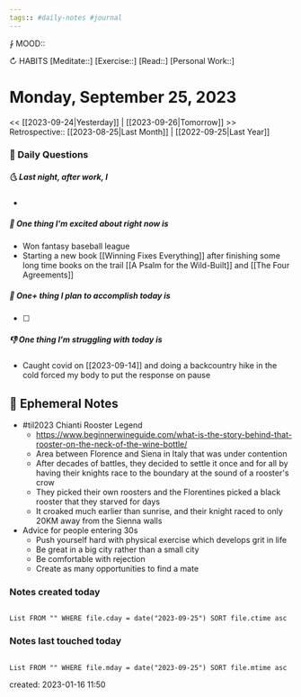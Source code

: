```yaml
---
tags:: #daily-notes #journal
---
```


⨑ MOOD::

↻ HABITS
[Meditate::]
[Exercise::]
[Read::]
[Personal Work::]

# Monday, September 25, 2023

<< [[2023-09-24|Yesterday]] | [[2023-09-26|Tomorrow]] >>
Retrospective:: [[2023-08-25|Last Month]] | [[2022-09-25|Last Year]]

### 📅 Daily Questions

##### 🌜 Last night, after work, I

-

##### 🙌 One thing I'm excited about right now is

- Won fantasy baseball league
- Starting a new book [[Winning Fixes Everything]] after finishing some long time books on the trail [[A Psalm for the Wild-Built]] and [[The Four Agreements]]

##### 🚀 One+ thing I plan to accomplish today is

- [ ]

##### 👎 One thing I'm struggling with today is

- Caught covid on [[2023-09-14]] and doing a backcountry hike in the cold forced my body to put the response on pause

## 📝 Ephemeral Notes

- #til2023 Chianti Rooster Legend
	- https://www.beginnerwineguide.com/what-is-the-story-behind-that-rooster-on-the-neck-of-the-wine-bottle/
	- Area between Florence and Siena in Italy that was under contention
	- After decades of battles, they decided to settle it once and for all by having their knights race to the boundary at the sound of a rooster's crow
	- They picked their own roosters and the Florentines picked a black rooster that they starved for days 
	- It croaked much earlier than sunrise, and their knight raced to only 20KM away from the Sienna walls
- Advice for people entering 30s
	- Push yourself hard with physical exercise which develops grit in life
	- Be great in a big city rather than a small city
	- Be comfortable with rejection
	- Create as many opportunities to find a mate

### Notes created today

```dataview

List FROM "" WHERE file.cday = date("2023-09-25") SORT file.ctime asc

```

### Notes last touched today

```dataview

List FROM "" WHERE file.mday = date("2023-09-25") SORT file.mtime asc

```

created: 2023-01-16 11:50
